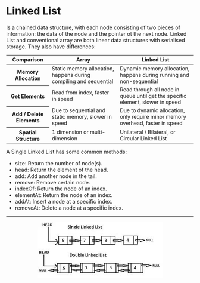 # Linked List

Is a chained data structure, with each node consisting of two pieces of information: the data of the node and the pointer ot the next node. Linked List and conventional array are both linear data structures with serialised storage. They also have differences:

<table>
    <thead>
        <tr>
            <th>Comparison</th>
            <th>Array</th>
            <th>Linked List</th>
        </tr>
    </thead>
    <tbody>
        <tr>
            <th>Memory Allocation</th>
            <td>Static memory allocation, happens during compiling and sequential</td>
            <td>Dynamic memory allocation, happens during running and non-sequential</td>
        </tr>
        <tr>
            <th>Get Elements</th>
            <td>Read from index, faster in speed</td>
            <td>Read through all node in queue until get the specific element, slower in speed</td>
        </tr>
        <tr>
            <th>Add / Delete Elements</th>
            <td>Due to sequential and static memory, slower in speed</td>
            <td>Due to dynamic allocation, only require minor memory overhead, faster in speed</td>
        </tr>
        <tr>
            <th>Spatial Structure</th>
            <td>1 dimension or multi-dimension</td>
            <td>Unilateral / Bilateral, or Circular Linked List</td>
        </tr>
    </tbody>
</table>

A Single Linked List has some common methods:

- size: Return the number of node(s).
- head: Return the element of the head.
- add: Add another node in the tail.
- remove: Remove certain node.
- indexOf: Return the node of an index.
- elementAt: Return the node of an index.
- addAt: Insert a node at a specific index.
- removeAt: Delete a node at a specific index.

---
<div align="center">
    <img src="./Linked List.png" alt="Queue Example" />
</div>